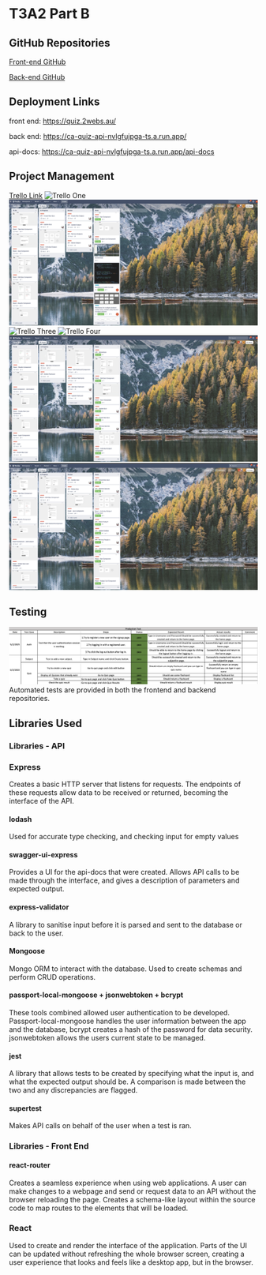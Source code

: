 # T3A2 Part B

## GitHub Repositories

[Front-end GitHub](https://github.com/jfhaines/ca-quiz-front-end)

[Back-end GitHub](https://github.com/2w00fs/ca_quiz_api)

## Deployment Links

front end: https://quiz.2webs.au/

back end: https://ca-quiz-api-nvlgfujpga-ts.a.run.app/

api-docs: https://ca-quiz-api-nvlgfujpga-ts.a.run.app/api-docs

## Project Management

[Trello Link](https://trello.com/b/PIz5SScS/quiz-app)
![Trello One](docs/trello1.png)
![Trello Two](docs/trello2.png)
![Trello Three](docs/trello3.png)
![Trello Four](docs/trello4.png)
![Trello Five](docs/trello5.png)
![Trello Six](docs/trello6.png)

## Testing

![Manual Tests](docs/manual_tests.png)
Automated tests are provided in both the frontend and backend repositories.

## Libraries Used

### Libraries - API

### Express

Creates a basic HTTP server that listens for requests. The endpoints of these requests allow data to be received or
returned, becoming the interface of the API.

#### lodash

Used for accurate type checking, and checking input for empty values

#### swagger-ui-express

Provides a UI for the api-docs that were created.
Allows API calls to be made through the interface, and gives a description of parameters and expected output.

#### express-validator

A library to sanitise input before it is parsed and sent to the database or back to the user.

#### Mongoose

Mongo ORM to interact with the database. Used to create schemas and perform CRUD operations.

#### passport-local-mongoose + jsonwebtoken + bcrypt

These tools combined allowed user authentication to be developed. Passport-local-mongoose
handles the user information between the app and the database, bcrypt creates a hash of the password for data security.
jsonwebtoken allows the users current state to be managed.

#### jest

A library that allows tests to be created by specifying what the input is, and what the expected output should be.
A comparison is made between the two and any discrepancies are flagged.

#### supertest

Makes API calls on behalf of the user when a test is ran.

### Libraries - Front End

#### react-router

Creates a seamless experience when using web applications.
A user can make changes to a webpage and send or request data to an API without the browser reloading the page.
Creates a schema-like layout within the source code to map routes to the elements that will be loaded.

### React

Used to create and render the interface of the application.
Parts of the UI can be updated without refreshing the whole browser screen, creating a user experience that looks and
feels like a desktop app, but in the browser.